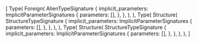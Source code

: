 [
    Type(
        Foreign(
            AlienTypeSignature {
                implicit_parameters: ImplicitParameterSignatures {
                    parameters: [],
                },
            },
        ),
    ),
    Type(
        Structure(
            StructureTypeSignature {
                implicit_parameters: ImplicitParameterSignatures {
                    parameters: [],
                },
            },
        ),
    ),
    Type(
        Structure(
            StructureTypeSignature {
                implicit_parameters: ImplicitParameterSignatures {
                    parameters: [],
                },
            },
        ),
    ),
]
